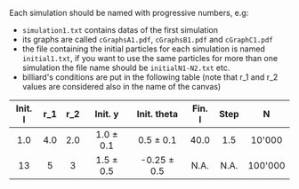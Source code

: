 Each simulation should be named with progressive numbers, e.g:
- `simulation1.txt` contains datas of the first simulation
- its graphs are called `cGraphsA1.pdf`, `cGraphsB1.pdf` and `cGraphC1.pdf`
- the file containing the initial particles for each simulation is named `initial1.txt`, if you want to use the same particles for more than one simulation the file name should be `initialN1-N2.txt` etc.
- billiard's conditions are put in the following table (note that r_1 and r_2 values are considered also in the name of the canvas)

| Init. l | r_1 | r_2 | Init. y | Init. theta | Fin. l | Step | N |
| :---: | :---: | :---: | :---: | :---: |:---:| :---: | :---: |
| 1.0 | 4.0 | 2.0 | 1.0 $\pm$ 0.1 | 0.5 $\pm$ 0.1 | 40.0 | 1.5 | 10'000 |
13 | 5 | 3 | 1.5 $\pm$ 0.5 | -0.25 $\pm$ 0.5 | N.A. | N.A. | 100'000